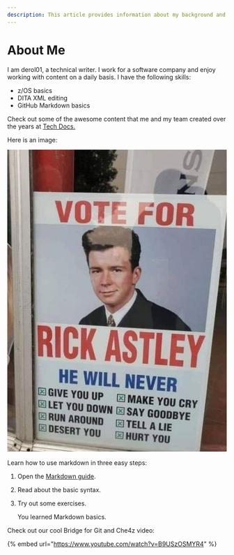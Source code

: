 ```yaml
---
description: This article provides information about my background and interests.
---
```


# About Me

I am derol01, a technical writer. I work for a software company and enjoy working with content on a daily basis. I have the following skills:

* z/OS basics
* DITA XML editing
* GitHub Markdown basics

Check out some of the awesome content that me and my team created over the years at [Tech Docs.](https://techdocs.broadcom.com)

Here is an image:

![](<.gitbook/assets/Rick Astley.jpg>)

Learn how to use markdown in three easy steps:

1. Open the [Markdown guide](https://www.markdownguide.org/basic-syntax/).
2. Read about the basic syntax.
3.  Try out some exercises.

    You learned Markdown basics.

Check out our cool Bridge for Git and Che4z video:

{% embed url="https://www.youtube.com/watch?v=B9USzOSMYR4" %}

